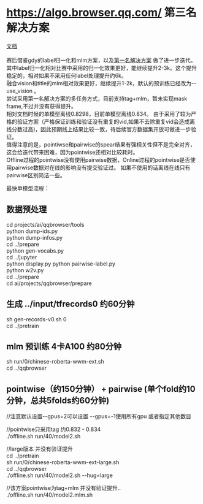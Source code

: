 # https://algo.browser.qq.com/ 第三名解决方案    
[文档](https://note.youdao.com/s/WlmA0aUJ) <br>   
赛后借鉴gdy的label归一化和mlm方案，以及[第一名解决方案](https://github.com/zr2021/2021_QQ_AIAC_Tack1_1st) 做了进一步迭代。  
其中label归一化相对比赛中采用的归一化效果更好，能继续提升2-3k。这个提升稳定的，相对如果不采用任何label处理提升约6k。   
融合vision和title的mlm相对效果更好，继续提升1-2k，默认的预训练已经改为--use_vision 。  
尝试采用第一名解决方案的多任务方式，目前支持tag+mlm，暂未实现mask frame,不过并没有获得提升。     
相对文档时候的单模型离线0.8298，目前单模型离线0.834。 
由于采用了较为严格的验证方案（严格保证训练和验证没有重复的vid,如果不去除重复vid会造成离线分数过高)，因此预期线上结果比较一致，待后续官方数据集开放可做进一步验证。    
值得注意的是，pointiwse和pairwise的spear结果有强相关性但不是完全对齐，这会给迭代带来困难，因为pointwise还相对比较耗时。   
Offline过程的pointwise没有使用pairwise数据，Online过程的pointwise是否使用pairwise数据对在线的影响没有提交验证过。 如果不使用的话离线在线只有pairwise区别简洁一些。  

最快单模型流程：  
## 数据预处理  
cd projects/ai/qqbrowser/tools  
python dump-ids.py  
python dump-infos.py  
cd ../prepare  
python gen-vocabs.py  
cd ../jupyter  
python display.py 
python pairwise-label.py  
python w2v.py  
cd ../prepare  
cd ai/projects/qqbrowser/prepare  
## 生成 ../input/tfrecords0  约60分钟  
sh gen-records-v0.sh 0  
cd ../pretrain   
## mlm 预训练 4卡A100 约80分钟  
sh run/0/chinese-roberta-wwm-ext.sh    
cd ../qqbrowser   
## pointwise（约150分钟） + pairwise (单个fold约10分钟，总共5folds约60分钟)  
//注意默认设置--gpus=2可以设置 --gpus=-1使用所有gpu 或者指定其他数目  

//pointwise只采用tag  约0.832 - 0.834  
./offline.sh run/40/model2.sh  

//large版本 并没有验证提升  
cd ../pretrain   
sh run/0/chinese-roberta-wwm-ext-large.sh     
cd ../qqbrowser  
./offline.sh run/40/model2.sh --hug=large  

//该方案pointwise为tag+mlm 并没有验证提升..  
./offline.sh run/40/model2.mlm.sh    


